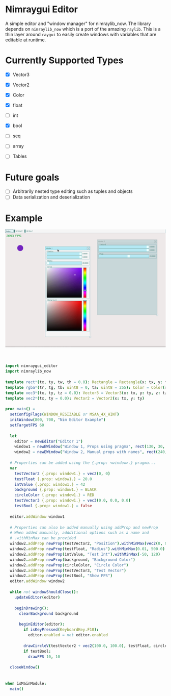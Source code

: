 
# Nimraygui Editor
A simple editor and "window manager" for nimraylib_now.
The library depends on `nimraylib_now` which is a port of the amazing `raylib`.
This is a thin layer around `raygui` to easily create windows with variables that are editable at runtime.

# Currently Supported Types
- [X] Vector3
- [X] Vector2
- [X] Color
- [X] float
- [ ] int
- [X] bool

- [ ] seq
- [ ] array
- [ ] Tables

# Future goals
- [ ] Arbitrarily nested type editing such as tuples and objects
- [ ] Data serialization and deserialization

# Example
![demo.gif](./demo.gif)

```nim


import nimraygui_editor
import nimraylib_now

template rect*(tx, ty, tw, th = 0.0): Rectangle = Rectangle(x: tx, y: ty, width: tw, height: th)
template rgba*(tr, tg, tb: uint8 = 0, ta: uint8 = 255): Color = Color(r: tr, g: tg, b: tb, a: ta)
template vec3*(tx, ty, tz = 0.0): Vector3 = Vector3(x: tx, y: ty, z: tz)
template vec2*(tx, ty = 0.0): Vector2 = Vector2(x: tx, y: ty)

proc main() =
  setConfigFlags(WINDOW_RESIZABLE or MSAA_4X_HINT)
  initWindow(800, 700, "Nim Editor Example")
  setTargetFPS 60

  let
    editor = newEditor("Editor 1")
    window1 = newEWindow("Window 1, Props using pragma", rect(130, 30, 350, 670))
    window2 = newEWindow("Window 2, Manual props with names", rect(240, 50, 350, 670))

  # Properties can be added using the {.prop: <window>.} pragma...
  var
    testVector2 {.prop: window1.} = vec2(0, 0)
    testFloat {.prop: window1.} = 20.0
    intValue {.prop: window1.} = 42
    background {.prop: window1.} = BLACK
    circleColor {.prop: window1.} = RED
    testVector3 {.prop: window1.} = vec3(0.0, 0.0, 0.0)
    testBool {.prop: window1.} = false

  editor.addWindow window1

  # Properties can also be added manually using addProp and newProp
  # When added manually, addditional options such as a name and
  # .withMinMax can be provided
  window2.addProp newProp(testVector2, "Position").withMinMax(vec2(0, 0), vec2(500, 500))
  window2.addProp newProp(testFloat, "Radius").withMinMax(0.01, 500.0)
  window2.addProp newProp(intValue, "Test Int").withMinMax(-50, 120)
  window2.addProp newProp(background, "Background Color")
  window2.addProp newProp(circleColor, "Circle Color")
  window2.addProp newProp(testVector3, "Test Vector")
  window2.addProp newProp(testBool, "Show FPS")
  editor.addWindow window2

  while not windowShouldClose():
    updateEditor(editor)

    beginDrawing():
      clearBackground background

      beginEditor(editor):
        if isKeyPressed(KeyboardKey.F10):
          editor.enabled = not editor.enabled

        drawCircleV(testVector2 + vec2(100.0, 100.0), testFloat, circleColor)
        if testBool:
          drawFPS 10, 10

  closeWindow()


when isMainModule:
  main()


```